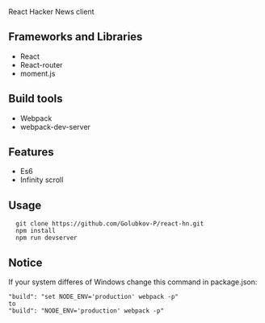 React Hacker News client

## Frameworks and Libraries

* React
* React-router
* moment.js

## Build tools

* Webpack
* webpack-dev-server

## Features

* Es6
* Infinity scroll

## Usage

```
  git clone https://github.com/Golubkov-P/react-hn.git
  npm install
  npm run devserver
```

## Notice

If your system differes of Windows change this command in package.json:

```
"build": "set NODE_ENV='production' webpack -p"
to 
"build": "NODE_ENV='production' webpack -p"
``` 